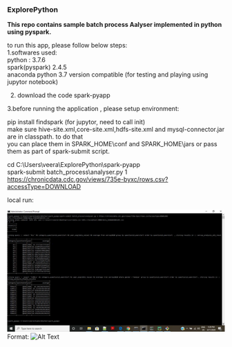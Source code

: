 ### ExplorePython

**This repo contains sample batch process Aalyser implemented in python using pyspark.**

to run this app, please follow below steps:\
1.softwares used:\
python : 3.7.6\
spark(pyspark) 2.4.5\
anaconda python 3.7 version compatible (for testing and playing using jupytor notebook)

2. download the code spark-pyapp

3.before running the application , please setup environment:

pip install findspark (for jupytor, need to call init)\
make sure hive-site.xml,core-site.xml,hdfs-site.xml and mysql-connector.jar are in classpath. to do that \
you can place them in SPARK_HOME\conf and SPARK_HOME\jars or pass them as part of spark-submit script.

cd C:\Users\veera\ExplorePython\spark-pyapp\
spark-submit batch_process\analyser.py 1 https://chronicdata.cdc.gov/views/735e-byxc/rows.csv?accessType=DOWNLOAD

local run:

![Local Run ](/pyappLocalRun.JPG)
Format: ![Alt Text](url)
